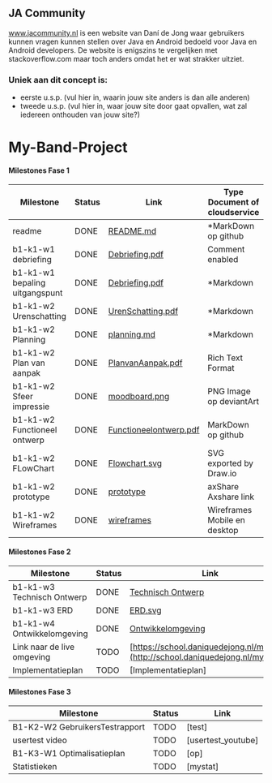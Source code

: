 ## JA Community
www.jacommunity.nl is een website van Daní de Jong waar gebruikers kunnen vragen kunnen stellen over Java en Android bedoeld voor Java en Android developers.
De website is enigszins te vergelijken met stackoverflow.com maar toch anders omdat het er wat strakker uitziet.

### Uniek aan dit concept is: 
 * eerste u.s.p. (vul hier in, waarin jouw site anders is dan alle anderen)
 * tweede u.s.p. (vul hier in, waar jouw site door gaat opvallen, wat zal iedereen onthouden van jouw site?)


# My-Band-Project

#### Milestones Fase 1
| Milestone                     |	Status |                      Link                    | Type Document of cloudservice               |
| ------------------------------| ------ | -------------------------------------------- | --------------------------------------------|
| readme	                      | DONE   |         [README.md](./README.md)                      |  *MarkDown op github               |
| b1-k1-w1 debriefing	          | DONE   |   [Debriefing.pdf](./docs/Debriefing.pdf)             |  Comment enabled                   |
| b1-k1-w1 bepaling uitgangspunt|	DONE   |   [Debriefing.pdf](./docs/Debriefing.pdf)             |  *Markdown                         |
| b1-k1-w2 Urenschatting	      | DONE	 |[UrenSchatting.pdf](./docs/UrenSchatting.pdf)          |  *Markdown                         |
| b1-k1-w2 Planning	            | DONE	 |     [planning.md](./docs/planning.md)              |  *Markdown                         |
| b1-k1-w2 Plan van aanpak	    | DONE   |  [PlanvanAanpak.pdf](./docs/PlanvanAanpak.pdf)     |	Rich Text Format                  |
| b1-k1-w2 Sfeer impressie	    | DONE   |  [moodboard.png](./docs/moodboard.png)                |	PNG Image op deviantArt           |
| b1-k1-w2 Functioneel ontwerp	| DONE   |[Functioneelontwerp.pdf](./docs/Functioneelontwerp.pdf)|	MarkDown op github                |
| b1-k1-w2 FLowChart	          | DONE   |  [Flowchart.svg](./docs/Flowchart.svg)                |	SVG exported by Draw.io           |
| b1-k1-w2 prototype	          | DONE   |  [prototype](http://school.daniquedejong.nl/myband/prototype/school.daniquedejong.nl/myband/)                                                     |	axShare	Axshare link              |
| b1-k1-w2 Wireframes	          | DONE   |  [wireframes](./docs/wireframes)            |	Wireframes Mobile en desktop          |

#### Milestones Fase 2
| Milestone  | Status | Link |
| ------ |  ------ | ------ |
| b1-k1-w3 Technisch Ontwerp |  DONE |  [Technisch Ontwerp](./docs/TechnischOntwerp.pdf) |
| b1-k1-w3 ERD               |  DONE |  [ERD.svg](./docs/ERD.svg)  |
| b1-k1-w4 Ontwikkelomgeving |  DONE |  [Ontwikkelomgeving](./docs/Ontwikkelomgeving.pdf)|
| Link naar de live omgeving |  TODO |	[https://school.daniquedejong.nl/myband](http://school.daniquedejong.nl/myband) |
| Implementatieplan          |  TODO |  [Implementatieplan] |

#### Milestones Fase 3
| Milestone  | Status | Link |
| ------ |  ------ | ------ |
| B1-K2-W2 GebruikersTestrapport | TODO |  [test] |
| usertest video                 | TODO |  [usertest_youtube] |
| B1-K3-W1 Optimalisatieplan     | TODO |  [op] |
| Statistieken                   | TODO |  [mystat]|
